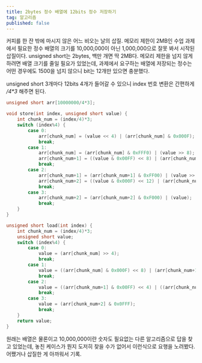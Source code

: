 ```yaml
---
title: 2bytes 정수 배열에 12bits 정수 저장하기
tag: 알고리즘
published: false
---
```

커피를 한 잔 밖에 마시지 않은 어느 비오는 날의 삽질. 메모리 제한이 2MB인 수업 과제에서 필요한 정수 배열의 크기를 10,000,000이 아닌 1,000,000으로 잘못 봐서 시작된 삽질이다. unsigned short는 2bytes, 백만 개면 딱 2MB다. 메모리 제한을 넘지 않게 하려면 배열 크기를 줄일 필요가 있었는데, 과제에서 요구하는 배열에 저장되는 정수는 어떤 경우에도 1500을 넘지 않으니 bit는 12개만 있으면 충분했다.

unsigned short 3개마다 12bits 4개가 들어갈 수 있으니 index 번호 변환은 간편하게 _/4*3_ 해주면 된다.

```c
unsigned short arr[10000000/4*3];

void store(int index, unsigned short value) {
    int chunk_num = (index/4)*3;
    switch (index%4) {
        case 0:
            arr[chunk_num] = (value << 4) | (arr[chunk_num] & 0x000F);
            break;
        case 1:
            arr[chunk_num] = (arr[chunk_num] & 0xFFF0) | (value >> 8);
            arr[chunk_num+1] = ((value & 0x00FF) << 8) | (arr[chunk_num+1] & 0x00FF);
            break;
        case 2:
            arr[chunk_num+1] = (arr[chunk_num+1] & 0xFF00) | (value >> 4);
            arr[chunk_num+2] = ((value & 0x000F) << 12) | (arr[chunk_num+2] & 0x0FFF);
            break;
        case 3:
            arr[chunk_num+2] = (arr[chunk_num+2] & 0xF000) | (value);
            break;
    }
}

unsigned short load(int index) {
    int chunk_num = (index/4)*3;
    unsigned short value;
    switch (index%4) {
        case 0:
            value = (arr[chunk_num] >> 4);
            break;
        case 1:
            value = ((arr[chunk_num] & 0x000F) << 8) | (arr[chunk_num+1] >> 8);
            break;
        case 2:
            value = ((arr[chunk_num+1] & 0x00FF) << 4) | ((arr[chunk_num+2] & 0xF000) >> 12);
            break;
        case 3:
            value = (arr[chunk_num+2] & 0x0FFF);
            break;
    }
    return value;
}
```

원래는 배열은 물론이고 10,000,000이란 숫자도 필요없는 다른 알고리즘으로 답을 찾고 있었는데, 놓친 케이스가 뭔지 도저히 찾을 수가 없어서 이런식으로 요행을 노려봤다. 어쨌거나 삽질한 게 아까워서 기록.
